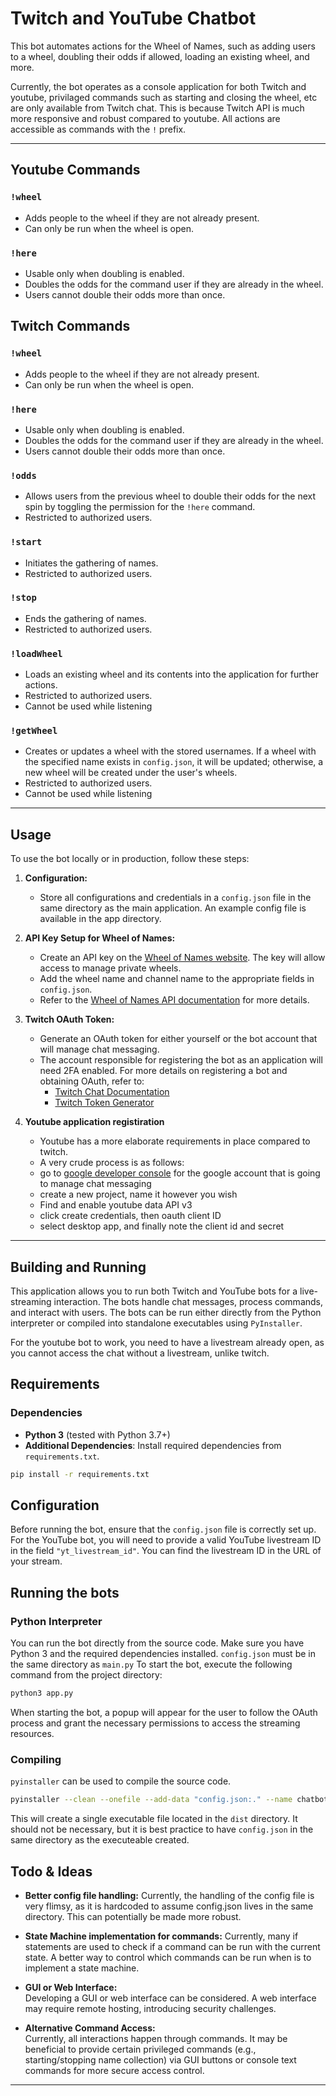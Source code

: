 # Twitch and YouTube Chatbot

This bot automates actions for the Wheel of Names, such as adding users to a wheel, doubling their odds if allowed, loading an existing wheel, and more.

Currently, the bot operates as a console application for both Twitch and youtube, privilaged commands such as starting and closing the wheel, etc are only available from Twitch chat. This is because Twitch API is much more responsive and robust compared to youtube.
All actions are accessible as commands with the `!` prefix.

---

## Youtube Commands

### `!wheel`
- Adds people to the wheel if they are not already present.
- Can only be run when the wheel is open.

### `!here`
- Usable only when doubling is enabled.
- Doubles the odds for the command user if they are already in the wheel.
- Users cannot double their odds more than once.

## Twitch Commands

### `!wheel`
- Adds people to the wheel if they are not already present.
- Can only be run when the wheel is open.

### `!here`
- Usable only when doubling is enabled.
- Doubles the odds for the command user if they are already in the wheel.
- Users cannot double their odds more than once.

### `!odds`
- Allows users from the previous wheel to double their odds for the next spin by toggling the permission for the `!here` command.
- Restricted to authorized users.

### `!start`
- Initiates the gathering of names.
- Restricted to authorized users.

### `!stop`
- Ends the gathering of names.
- Restricted to authorized users.

### `!loadWheel`
- Loads an existing wheel and its contents into the application for further actions.
- Restricted to authorized users.
- Cannot be used while listening

### `!getWheel`
- Creates or updates a wheel with the stored usernames. If a wheel with the specified name exists in `config.json`, it will be updated; otherwise, a new wheel will be created under the user's wheels.
- Restricted to authorized users.
- Cannot be used while listening

---

## Usage

To use the bot locally or in production, follow these steps:

1. **Configuration:**  
   - Store all configurations and credentials in a `config.json` file in the same directory as the main application. An example config file is available in the app directory.
   
2. **API Key Setup for Wheel of Names:**
   - Create an API key on the [Wheel of Names website](https://wheelofnames.com/faq/api). The key will allow access to manage private wheels.
   - Add the wheel name and channel name to the appropriate fields in `config.json`.
   - Refer to the [Wheel of Names API documentation](https://wheelofnames.stoplight.io/docs/wheelofnames/aqbgvmfot9ua7-wheelofnames-v1) for more details.

3. **Twitch OAuth Token:**
   - Generate an OAuth token for either yourself or the bot account that will manage chat messaging.
   - The account responsible for registering the bot as an application will need 2FA enabled. For more details on registering a bot and obtaining OAuth, refer to:
      - [Twitch Chat Documentation](https://dev.twitch.tv/docs/chat/)
      - [Twitch Token Generator](https://twitchtokengenerator.com/)
4. **Youtube application registiration**
    - Youtube has a more elaborate requirements in place compared to twitch.
    - A very crude process is as follows:
    - go to [google developer console](https://console.cloud.google.com/) for the google account that is going to manage chat messaging
    - create a new project, name it however you wish
    - Find and enable youtube data API v3
    - click create credentials, then oauth client ID
    - select desktop app, and finally note the client id and secret

---

## Building and Running

This application allows you to run both Twitch and YouTube bots for a live-streaming interaction. The bots handle chat messages, process commands, and interact with users. The bots can be run either directly from the Python interpreter or compiled into standalone executables using `PyInstaller`.

For the youtube bot to work, you need to have a livestream already open, as you cannot access the chat without a livestream, unlike twitch.


## Requirements

### Dependencies
- **Python 3** (tested with Python 3.7+)
- **Additional Dependencies**: Install required dependencies from `requirements.txt`.

```bash
pip install -r requirements.txt
```

## Configuration
Before running the bot, ensure that the `config.json` file is correctly set up. For the YouTube bot, you will need to provide a valid YouTube livestream ID in the field `"yt_livestream_id"`. You can find the livestream ID in the URL of your stream.

## Running the bots

### Python Interpreter
You can run the bot directly from the source code. Make sure you have Python 3 and the required dependencies installed. `config.json` must be in the same directory as `main.py` To start the bot, execute the following command from the project directory:

```bash
python3 app.py
```
When starting the bot, a popup will appear for the user to follow the OAuth process and grant the necessary permissions to access the streaming resources.

### Compiling
`pyinstaller` can be used to compile the source code.
```bash
pyinstaller --clean --onefile --add-data "config.json:." --name chatbots main.py
```
This will create a single executable file located in the `dist` directory. It should not be necessary, but it is best practice to have `config.json` in the same directory as the executeable created.



## Todo & Ideas

- **Better config file handling:**
  Currently, the handling of the config file is very flimsy, as it is hardcoded to assume config.json lives in the same directory. This can potentially be made more robust.

- **State Machine implementation for commands:**
  Currently, many if statements are used to check if a command can be run with the current state. A better way to control which commands can be run when is to implement a state machine. 

- **GUI or Web Interface:**  
  Developing a GUI or web interface can be considered. A web interface may require remote hosting, introducing security challenges.

- **Alternative Command Access:**  
  Currently, all interactions happen through commands. It may be beneficial to provide certain privileged commands (e.g., starting/stopping name collection) via GUI buttons or console text commands for more secure access control.

---

